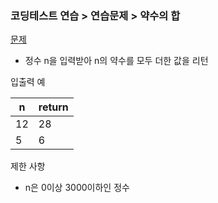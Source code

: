 ### 코딩테스트 연습 > 연습문제 > 약수의 합  
[문제](https://programmers.co.kr/learn/courses/30/lessons/12928)  
- 정수 n을 입력받아 n의 약수를 모두 더한 값을 리턴    

입출력 예  

| n | return |  
| --- | --- |   
| 12 | 28 |  
| 5 | 6 |  

제한 사항  
- n은 0이상 3000이하인 정수   